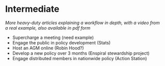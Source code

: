 # Intermediate

*More heavy-duty articles explaining a workflow in depth, with a video from a real example, also available in pdf form*

* Supercharge a meeting (need example)
* Engage the public in policy development (Stats)
* Host an AGM online (Robin Hood?)
* Develop a new policy over 3 months (Enspiral stewardship project)
* Engage distributed members in nationwide policy (Action Station)